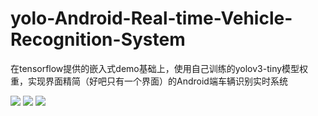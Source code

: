 # yolo-Android-Real-time-Vehicle-Recognition-System
在tensorflow提供的嵌入式demo基础上，使用自己训练的yolov3-tiny模型权重，实现界面精简（好吧只有一个界面）的Android端车辆识别实时系统

![](https://github.com/HWenTing/yolo-Android-Real-time-Vehicle-Recognition-System/blob/master/pic/%E5%9B%BE%E7%89%871.png)
![](https://github.com/HWenTing/yolo-Android-Real-time-Vehicle-Recognition-System/blob/master/pic/%E5%9B%BE%E7%89%872.png)
![](https://github.com/HWenTing/yolo-Android-Real-time-Vehicle-Recognition-System/blob/master/pic/%E5%9B%BE%E7%89%873.png)
